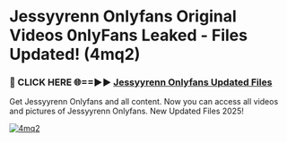 # Jessyyrenn Onlyfans Original Videos 0nlyFans Leaked - Files Updated! (4mq2)

<h3>🔴 CLICK HERE 🌐==►► <a href="https://tinyurl.com/x26r9saj" rel="nofollow">Jessyyrenn Onlyfans Updated Files</a></h3>

Get Jessyyrenn Onlyfans and all content. Now you can access all videos and pictures of Jessyyrenn Onlyfans. New Updated Files 2025!

[![4mq2](https://i.imgur.com/LkgZPqh.gif)](https://tinyurl.com/x26r9saj)
